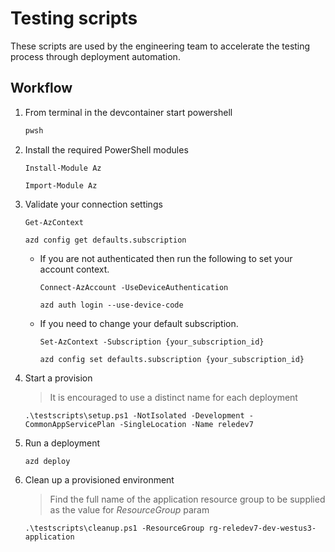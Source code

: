 # Testing scripts
These scripts are used by the engineering team to accelerate the testing process through deployment automation.

## Workflow

1. From terminal in the devcontainer start powershell

    ```sh
    pwsh
    ```

1. Install the required PowerShell modules 

    ```pwsh
    Install-Module Az
    ```

    ```pwsh
    Import-Module Az
    ```
    
1. Validate your connection settings

    ```pwsh
    Get-AzContext
    ```

    ```pwsh
    azd config get defaults.subscription
    ```

    * If you are not authenticated then run the following to set your account context.

        ```pwsh
        Connect-AzAccount -UseDeviceAuthentication
        ```
        
        ```pwsh
        azd auth login --use-device-code
        ```

    * If you need to change your default subscription.

        ```pwsh
        Set-AzContext -Subscription {your_subscription_id}
        ```
        
        ```pwsh
        azd config set defaults.subscription {your_subscription_id}
        ```

1. Start a provision

    > It is encouraged to use a distinct name for each deployment
    
    ```pwsh
    .\testscripts\setup.ps1 -NotIsolated -Development -CommonAppServicePlan -SingleLocation -Name reledev7 
    ```

    <!-- .\testscripts\setup.ps1 -Hub -Isolated -Development -NoCommonAppServicePlan -SingleLocation -Name rele231129v1 -->

1. Run a deployment

    ```pwsh
    azd deploy
    ```

1. Clean up a provisioned environment

    > Find the full name of the application resource group to be supplied as the value for *ResourceGroup* param

    ```pwsh
    .\testscripts\cleanup.ps1 -ResourceGroup rg-reledev7-dev-westus3-application
    ```